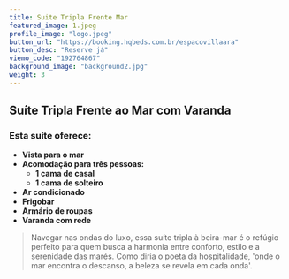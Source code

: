 ```yaml
---
title: Suite Tripla Frente Mar
featured_image: 1.jpeg
profile_image: "logo.jpeg"
button_url: "https://booking.hqbeds.com.br/espacovillaara"
button_desc: "Reserve já"
viemo_code: "192764867"
background_image: "background2.jpg"
weight: 3
---
```

## Suíte Tripla Frente ao Mar com Varanda
### Esta suíte oferece:
- **Vista para o mar** 
- **Acomodação para três pessoas:** 
    - **1 cama de casal**
    - **1 cama de solteiro**
- **Ar condicionado** 
- **Frigobar**
- **Armário de roupas** 
- **Varanda com rede**

>  Navegar nas ondas do luxo, essa suíte tripla à beira-mar é o refúgio perfeito para quem busca a harmonia  entre conforto, estilo e a serenidade das marés. Como diria o poeta da hospitalidade, 'onde o mar encontra o descanso, a beleza se revela em cada onda'.

